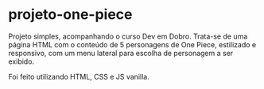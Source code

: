 # projeto-one-piece

Projeto simples, acompanhando o curso Dev em Dobro.
Trata-se de uma página HTML com o conteúdo de 5 personagens de One Piece, estilizado e responsivo, com um menu lateral para escolha de personagem a ser exibido.

Foi feito utilizando HTML, CSS e JS vanilla.
